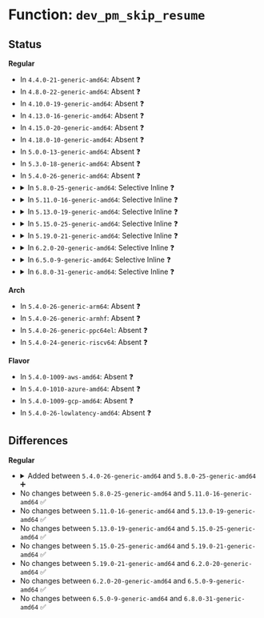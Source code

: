 # Function: <code>dev_pm_skip_resume</code>

## Status
<b>Regular</b>
<ul>
<li>
In <code>4.4.0-21-generic-amd64</code>: Absent ❓
</li>
<li>
In <code>4.8.0-22-generic-amd64</code>: Absent ❓
</li>
<li>
In <code>4.10.0-19-generic-amd64</code>: Absent ❓
</li>
<li>
In <code>4.13.0-16-generic-amd64</code>: Absent ❓
</li>
<li>
In <code>4.15.0-20-generic-amd64</code>: Absent ❓
</li>
<li>
In <code>4.18.0-10-generic-amd64</code>: Absent ❓
</li>
<li>
In <code>5.0.0-13-generic-amd64</code>: Absent ❓
</li>
<li>
In <code>5.3.0-18-generic-amd64</code>: Absent ❓
</li>
<li>
In <code>5.4.0-26-generic-amd64</code>: Absent ❓
</li>
<li>
<details>
<summary>In <code>5.8.0-25-generic-amd64</code>: Selective Inline ❓</summary>

```c
bool dev_pm_skip_resume(struct device * dev)
```

```json
{
  "name": "dev_pm_skip_resume",
  "collision_type": "Unique Global",
  "inline_type": "Selective",
  "funcs": [
    {
      "addr": 18446744071587020887,
      "name": "dev_pm_skip_resume",
      "external": true,
      "loc": "drivers/base/power/main.c:574",
      "file": "drivers/base/power/main.c",
      "inline": "not declared, inlined",
      "caller_inline": [
        "drivers/base/power/main.c:device_resume_early",
        "drivers/base/power/main.c:device_resume_early",
        "drivers/base/power/main.c:device_resume_noirq",
        "drivers/base/power/main.c:device_resume_noirq"
      ],
      "caller_func": [
        "drivers/pci/pci-driver.c:pci_pm_resume_early",
        "drivers/pci/pci-driver.c:pci_pm_resume_noirq",
        "drivers/acpi/device_pm.c:acpi_subsys_resume_noirq",
        "drivers/acpi/acpi_lpss.c:acpi_lpss_resume_noirq"
      ]
    }
  ],
  "symbols": [
    {
      "addr": 18446744071587023600,
      "name": "dev_pm_skip_resume",
      "section": ".text",
      "bind": "STB_GLOBAL",
      "size": 66
    }
  ]
}
```
</details>
</li>
<li>
<details>
<summary>In <code>5.11.0-16-generic-amd64</code>: Selective Inline ❓</summary>

```c
bool dev_pm_skip_resume(struct device * dev)
```

```json
{
  "name": "dev_pm_skip_resume",
  "collision_type": "Unique Global",
  "inline_type": "Selective",
  "funcs": [
    {
      "addr": 18446744071587105479,
      "name": "dev_pm_skip_resume",
      "external": true,
      "loc": "drivers/base/power/main.c:573",
      "file": "drivers/base/power/main.c",
      "inline": "not declared, inlined",
      "caller_inline": [
        "drivers/base/power/main.c:device_resume_early",
        "drivers/base/power/main.c:device_resume_early",
        "drivers/base/power/main.c:device_resume_noirq",
        "drivers/base/power/main.c:device_resume_noirq"
      ],
      "caller_func": [
        "drivers/pci/pci-driver.c:pci_pm_resume_early",
        "drivers/pci/pci-driver.c:pci_pm_resume_noirq",
        "drivers/acpi/device_pm.c:acpi_subsys_resume_noirq",
        "drivers/acpi/acpi_lpss.c:acpi_lpss_resume_noirq"
      ]
    }
  ],
  "symbols": [
    {
      "addr": 18446744071587108128,
      "name": "dev_pm_skip_resume",
      "section": ".text",
      "bind": "STB_GLOBAL",
      "size": 66
    }
  ]
}
```
</details>
</li>
<li>
<details>
<summary>In <code>5.13.0-19-generic-amd64</code>: Selective Inline ❓</summary>

```c
bool dev_pm_skip_resume(struct device * dev)
```

```json
{
  "name": "dev_pm_skip_resume",
  "collision_type": "Unique Global",
  "inline_type": "Selective",
  "funcs": [
    {
      "addr": 18446744071586989767,
      "name": "dev_pm_skip_resume",
      "external": true,
      "loc": "drivers/base/power/main.c:574",
      "file": "drivers/base/power/main.c",
      "inline": "not declared, inlined",
      "caller_inline": [
        "drivers/base/power/main.c:device_resume_early",
        "drivers/base/power/main.c:device_resume_early",
        "drivers/base/power/main.c:device_resume_noirq",
        "drivers/base/power/main.c:device_resume_noirq"
      ],
      "caller_func": [
        "drivers/pci/pci-driver.c:pci_pm_resume_early",
        "drivers/pci/pci-driver.c:pci_pm_resume_noirq",
        "drivers/acpi/device_pm.c:acpi_subsys_resume_noirq",
        "drivers/acpi/acpi_lpss.c:acpi_lpss_resume_noirq"
      ]
    }
  ],
  "symbols": [
    {
      "addr": 18446744071586994480,
      "name": "dev_pm_skip_resume",
      "section": ".text",
      "bind": "STB_GLOBAL",
      "size": 66
    }
  ]
}
```
</details>
</li>
<li>
<details>
<summary>In <code>5.15.0-25-generic-amd64</code>: Selective Inline ❓</summary>

```c
bool dev_pm_skip_resume(struct device * dev)
```

```json
{
  "name": "dev_pm_skip_resume",
  "collision_type": "Unique Global",
  "inline_type": "Selective",
  "funcs": [
    {
      "addr": 18446744071587556007,
      "name": "dev_pm_skip_resume",
      "external": true,
      "loc": "drivers/base/power/main.c:571",
      "file": "drivers/base/power/main.c",
      "inline": "not declared, inlined",
      "caller_inline": [
        "drivers/base/power/main.c:device_resume_early",
        "drivers/base/power/main.c:device_resume_early",
        "drivers/base/power/main.c:device_resume_noirq",
        "drivers/base/power/main.c:device_resume_noirq"
      ],
      "caller_func": [
        "drivers/pci/pci-driver.c:pci_pm_resume_early",
        "drivers/pci/pci-driver.c:pci_pm_resume_noirq",
        "drivers/acpi/device_pm.c:acpi_subsys_resume",
        "drivers/acpi/device_pm.c:acpi_subsys_resume",
        "drivers/acpi/device_pm.c:acpi_subsys_resume_early",
        "drivers/acpi/device_pm.c:acpi_subsys_resume_early",
        "drivers/acpi/device_pm.c:acpi_subsys_resume_noirq",
        "drivers/acpi/acpi_lpss.c:acpi_lpss_resume_noirq"
      ]
    }
  ],
  "symbols": [
    {
      "addr": 18446744071587560624,
      "name": "dev_pm_skip_resume",
      "section": ".text",
      "bind": "STB_GLOBAL",
      "size": 66
    }
  ]
}
```
</details>
</li>
<li>
<details>
<summary>In <code>5.19.0-21-generic-amd64</code>: Selective Inline ❓</summary>

```c
bool dev_pm_skip_resume(struct device * dev)
```

```json
{
  "name": "dev_pm_skip_resume",
  "collision_type": "Unique Global",
  "inline_type": "Selective",
  "funcs": [
    {
      "addr": 18446744071588891363,
      "name": "dev_pm_skip_resume",
      "external": true,
      "loc": "drivers/base/power/main.c:570",
      "file": "drivers/base/power/main.c",
      "inline": "not declared, inlined",
      "caller_inline": [
        "drivers/base/power/main.c:device_resume_early",
        "drivers/base/power/main.c:device_resume_early",
        "drivers/base/power/main.c:device_resume_noirq",
        "drivers/base/power/main.c:device_resume_noirq"
      ],
      "caller_func": [
        "drivers/pci/pci-driver.c:pci_pm_resume_early",
        "drivers/pci/pci-driver.c:pci_pm_resume_noirq",
        "drivers/acpi/device_pm.c:acpi_subsys_resume",
        "drivers/acpi/device_pm.c:acpi_subsys_resume",
        "drivers/acpi/device_pm.c:acpi_subsys_resume_early",
        "drivers/acpi/device_pm.c:acpi_subsys_resume_early",
        "drivers/acpi/device_pm.c:acpi_subsys_resume_noirq",
        "drivers/acpi/acpi_lpss.c:acpi_lpss_resume_noirq",
        "drivers/acpi/acpi_lpss.c:acpi_lpss_resume_early"
      ]
    }
  ],
  "symbols": [
    {
      "addr": 18446744071588894112,
      "name": "dev_pm_skip_resume",
      "section": ".text",
      "bind": "STB_GLOBAL",
      "size": 82
    }
  ]
}
```
</details>
</li>
<li>
<details>
<summary>In <code>6.2.0-20-generic-amd64</code>: Selective Inline ❓</summary>

```c
bool dev_pm_skip_resume(struct device * dev)
```

```json
{
  "name": "dev_pm_skip_resume",
  "collision_type": "Unique Global",
  "inline_type": "Selective",
  "funcs": [
    {
      "addr": 18446744071590401539,
      "name": "dev_pm_skip_resume",
      "external": true,
      "loc": "drivers/base/power/main.c:570",
      "file": "drivers/base/power/main.c",
      "inline": "not declared, inlined",
      "caller_inline": [
        "drivers/base/power/main.c:device_resume_early",
        "drivers/base/power/main.c:device_resume_early",
        "drivers/base/power/main.c:device_resume_noirq",
        "drivers/base/power/main.c:device_resume_noirq"
      ],
      "caller_func": [
        "drivers/pci/pci-driver.c:pci_pm_resume_early",
        "drivers/pci/pci-driver.c:pci_pm_resume_noirq",
        "drivers/acpi/device_pm.c:acpi_subsys_resume",
        "drivers/acpi/device_pm.c:acpi_subsys_resume",
        "drivers/acpi/device_pm.c:acpi_subsys_resume_early",
        "drivers/acpi/device_pm.c:acpi_subsys_resume_early",
        "drivers/acpi/device_pm.c:acpi_subsys_resume_noirq",
        "drivers/acpi/acpi_lpss.c:acpi_lpss_resume_noirq",
        "drivers/acpi/acpi_lpss.c:acpi_lpss_resume_early"
      ]
    }
  ],
  "symbols": [
    {
      "addr": 18446744071590404320,
      "name": "dev_pm_skip_resume",
      "section": ".text",
      "bind": "STB_GLOBAL",
      "size": 82
    }
  ]
}
```
</details>
</li>
<li>
<details>
<summary>In <code>6.5.0-9-generic-amd64</code>: Selective Inline ❓</summary>

```c
bool dev_pm_skip_resume(struct device * dev)
```

```json
{
  "name": "dev_pm_skip_resume",
  "collision_type": "Unique Global",
  "inline_type": "Selective",
  "funcs": [
    {
      "addr": 18446744071590721043,
      "name": "dev_pm_skip_resume",
      "external": true,
      "loc": "drivers/base/power/main.c:570",
      "file": "drivers/base/power/main.c",
      "inline": "not declared, inlined",
      "caller_inline": [
        "drivers/base/power/main.c:device_resume_early",
        "drivers/base/power/main.c:device_resume_early",
        "drivers/base/power/main.c:device_resume_noirq",
        "drivers/base/power/main.c:device_resume_noirq"
      ],
      "caller_func": [
        "drivers/pci/pci-driver.c:pci_pm_resume_early",
        "drivers/pci/pci-driver.c:pci_pm_resume_noirq",
        "drivers/acpi/device_pm.c:acpi_subsys_resume",
        "drivers/acpi/device_pm.c:acpi_subsys_resume",
        "drivers/acpi/device_pm.c:acpi_subsys_resume_early",
        "drivers/acpi/device_pm.c:acpi_subsys_resume_early",
        "drivers/acpi/device_pm.c:acpi_subsys_resume_noirq",
        "drivers/acpi/acpi_lpss.c:acpi_lpss_resume_noirq",
        "drivers/acpi/acpi_lpss.c:acpi_lpss_resume_early"
      ]
    }
  ],
  "symbols": [
    {
      "addr": 18446744071590723872,
      "name": "dev_pm_skip_resume",
      "section": ".text",
      "bind": "STB_GLOBAL",
      "size": 82
    }
  ]
}
```
</details>
</li>
<li>
<details>
<summary>In <code>6.8.0-31-generic-amd64</code>: Selective Inline ❓</summary>

```c
bool dev_pm_skip_resume(struct device * dev)
```

```json
{
  "name": "dev_pm_skip_resume",
  "collision_type": "Unique Global",
  "inline_type": "Selective",
  "funcs": [
    {
      "addr": 18446744071591083269,
      "name": "dev_pm_skip_resume",
      "external": true,
      "loc": "drivers/base/power/main.c:570",
      "file": "drivers/base/power/main.c",
      "inline": "not declared, inlined",
      "caller_inline": [
        "drivers/base/power/main.c:device_resume_early",
        "drivers/base/power/main.c:device_resume_early",
        "drivers/base/power/main.c:device_resume_noirq",
        "drivers/base/power/main.c:device_resume_noirq"
      ],
      "caller_func": [
        "drivers/pci/pci-driver.c:pci_pm_resume_early",
        "drivers/pci/pci-driver.c:pci_pm_resume_noirq",
        "drivers/acpi/device_pm.c:acpi_subsys_resume",
        "drivers/acpi/device_pm.c:acpi_subsys_resume",
        "drivers/acpi/device_pm.c:acpi_subsys_resume_early",
        "drivers/acpi/device_pm.c:acpi_subsys_resume_early",
        "drivers/acpi/device_pm.c:acpi_subsys_resume_noirq",
        "drivers/acpi/acpi_lpss.c:acpi_lpss_resume_noirq",
        "drivers/acpi/acpi_lpss.c:acpi_lpss_resume_early"
      ]
    }
  ],
  "symbols": [
    {
      "addr": 18446744071591086192,
      "name": "dev_pm_skip_resume",
      "section": ".text",
      "bind": "STB_GLOBAL",
      "size": 82
    }
  ]
}
```
</details>
</li>
</ul>
<b>Arch</b>
<ul>
<li>
In <code>5.4.0-26-generic-arm64</code>: Absent ❓
</li>
<li>
In <code>5.4.0-26-generic-armhf</code>: Absent ❓
</li>
<li>
In <code>5.4.0-26-generic-ppc64el</code>: Absent ❓
</li>
<li>
In <code>5.4.0-24-generic-riscv64</code>: Absent ❓
</li>
</ul>
<b>Flavor</b>
<ul>
<li>
In <code>5.4.0-1009-aws-amd64</code>: Absent ❓
</li>
<li>
In <code>5.4.0-1010-azure-amd64</code>: Absent ❓
</li>
<li>
In <code>5.4.0-1009-gcp-amd64</code>: Absent ❓
</li>
<li>
In <code>5.4.0-26-lowlatency-amd64</code>: Absent ❓
</li>
</ul>

## Differences
<b>Regular</b>
<ul>
<li>
<details>
<summary>Added between <code>5.4.0-26-generic-amd64</code> and <code>5.8.0-25-generic-amd64</code> ➕</summary>

```c
bool dev_pm_skip_resume(struct device * dev)
```
</details>
</li>
<li>
No changes between <code>5.8.0-25-generic-amd64</code> and <code>5.11.0-16-generic-amd64</code> ✅
</li>
<li>
No changes between <code>5.11.0-16-generic-amd64</code> and <code>5.13.0-19-generic-amd64</code> ✅
</li>
<li>
No changes between <code>5.13.0-19-generic-amd64</code> and <code>5.15.0-25-generic-amd64</code> ✅
</li>
<li>
No changes between <code>5.15.0-25-generic-amd64</code> and <code>5.19.0-21-generic-amd64</code> ✅
</li>
<li>
No changes between <code>5.19.0-21-generic-amd64</code> and <code>6.2.0-20-generic-amd64</code> ✅
</li>
<li>
No changes between <code>6.2.0-20-generic-amd64</code> and <code>6.5.0-9-generic-amd64</code> ✅
</li>
<li>
No changes between <code>6.5.0-9-generic-amd64</code> and <code>6.8.0-31-generic-amd64</code> ✅
</li>
</ul>
